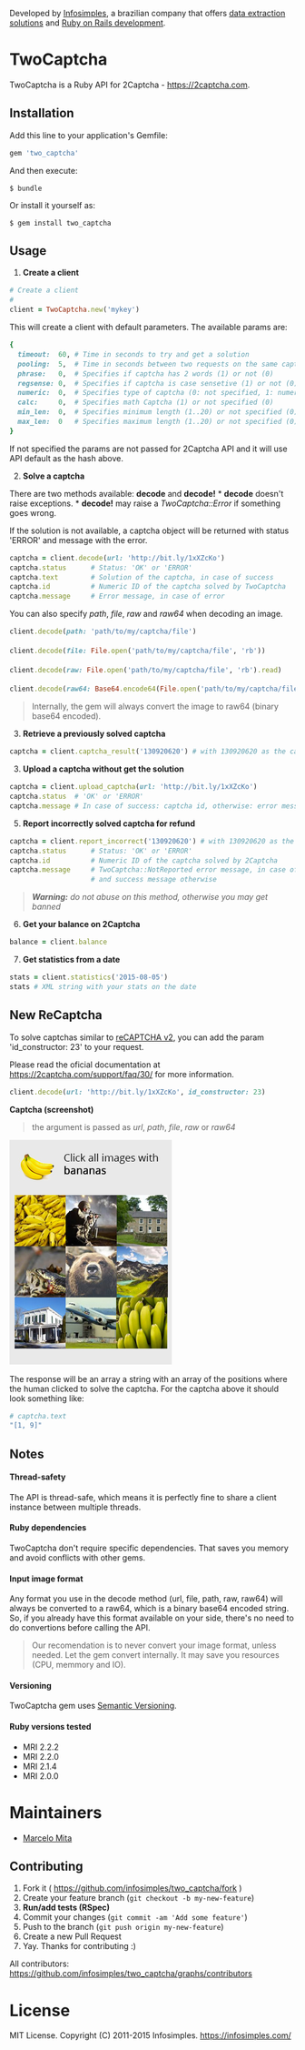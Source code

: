 Developed by [Infosimples](https://infosimples.com), a brazilian company that
offers [data extraction solutions](https://infosimples.com/en/data-engineering)
and [Ruby on Rails development](https://infosimples.com/en/software-development).

# TwoCaptcha

TwoCaptcha is a Ruby API for 2Captcha - https://2captcha.com.

## Installation

Add this line to your application's Gemfile:

```ruby
gem 'two_captcha'
```

And then execute:

    $ bundle

Or install it yourself as:

    $ gem install two_captcha

## Usage

1. **Create a client**

  ```ruby
  # Create a client
  #
  client = TwoCaptcha.new('mykey')
  ```

  This will create a client with default parameters. The available params are:

  ```ruby
  {
    timeout:  60, # Time in seconds to try and get a solution
    pooling:  5,  # Time in seconds between two requests on the same captcha_id
    phrase:   0,  # Specifies if captcha has 2 words (1) or not (0)
    regsense: 0,  # Specifies if captcha is case sensetive (1) or not (0)
    numeric:  0,  # Specifies type of captcha (0: not specified, 1: numeric, 2: letters, 3: aphanumeric)
    calc:     0,  # Specifies math Captcha (1) or not specified (0)
    min_len:  0,  # Specifies minimum length (1..20) or not specified (0)
    max_len:  0   # Specifies maximum length (1..20) or not specified (0)
  }
  ```

  If not specified the params are not passed for 2Captcha API and it will use API default
  as the hash above.

2. **Solve a captcha**

  There are two methods available: **decode** and **decode!**
    * **decode** doesn't raise exceptions.
    * **decode!** may raise a *TwoCaptcha::Error* if something goes wrong.

  If the solution is not available, a captcha object will be returned with status 'ERROR' and
  message with the error.

  ```ruby
  captcha = client.decode(url: 'http://bit.ly/1xXZcKo')
  captcha.status      # Status: 'OK' or 'ERROR'
  captcha.text        # Solution of the captcha, in case of success
  captcha.id          # Numeric ID of the captcha solved by TwoCaptcha
  captcha.message     # Error message, in case of error
  ```

  You can also specify *path*, *file*, *raw* and *raw64* when decoding an image.

  ```ruby
  client.decode(path: 'path/to/my/captcha/file')

  client.decode(file: File.open('path/to/my/captcha/file', 'rb'))

  client.decode(raw: File.open('path/to/my/captcha/file', 'rb').read)

  client.decode(raw64: Base64.encode64(File.open('path/to/my/captcha/file', 'rb').read))
  ```

  > Internally, the gem will always convert the image to raw64 (binary base64 encoded).

3. **Retrieve a previously solved captcha**

  ```ruby
  captcha = client.captcha_result('130920620') # with 130920620 as the captcha id
  ```

3. **Upload a captcha without get the solution**

  ```ruby
  captcha = client.upload_captcha(url: 'http://bit.ly/1xXZcKo')
  captcha.status  # 'OK' or 'ERROR'
  captcha.message # In case of success: captcha id, otherwise: error message
  ```

5. **Report incorrectly solved captcha for refund**

  ```ruby
  captcha = client.report_incorrect('130920620') # with 130920620 as the captcha id
  captcha.status      # Status: 'OK' or 'ERROR'
  captcha.id          # Numeric ID of the captcha solved by 2Captcha
  captcha.message     # TwoCaptcha::NotReported error message, in case of error
                      # and success message otherwise
  ```

  > ***Warning:*** *do not abuse on this method, otherwise you may get banned*

6. **Get your balance on 2Captcha**

  ```ruby
  balance = client.balance
  ```

7. **Get statistics from a date**

  ```ruby
  stats = client.statistics('2015-08-05')
  stats # XML string with your stats on the date
  ```

## New ReCaptcha

To solve captchas similar to 
[reCAPTCHA v2](https://support.google.com/recaptcha/?hl=en#6262736), you can add
the param 'id_constructor: 23' to your request.

Please read the oficial documentation at https://2captcha.com/support/faq/30/ for
more information.

  ```ruby
  client.decode(url: 'http://bit.ly/1xXZcKo', id_constructor: 23)
  ```

**Captcha (screenshot)**

> the argument is passed as *url*, *path*, *file*, *raw* or *raw64*

![Example of a captcha based on image clicks](captchas/2.jpg)

The response will be an array a string with an array of the positions where the 
human clicked to solve the captcha. For the captcha above it should look 
something like:

```ruby
# captcha.text
"[1, 9]"
```

## Notes

#### Thread-safety

The API is thread-safe, which means it is perfectly fine to share a client
instance between multiple threads.

#### Ruby dependencies

TwoCaptcha don't require specific dependencies. That saves you memory and
avoid conflicts with other gems.

#### Input image format

Any format you use in the decode method (url, file, path, raw, raw64) will
always be converted to a raw64, which is a binary base64 encoded string. So, if
you already have this format available on your side, there's no need to do
convertions before calling the API.

> Our recomendation is to never convert your image format, unless needed. Let
> the gem convert internally. It may save you resources (CPU, memmory and IO).

#### Versioning

TwoCaptcha gem uses [Semantic Versioning](http://semver.org/).

#### Ruby versions tested

* MRI 2.2.2
* MRI 2.2.0
* MRI 2.1.4
* MRI 2.0.0

# Maintainers

* [Marcelo Mita](http://github.com/marcelomita)

## Contributing

1. Fork it ( https://github.com/infosimples/two_captcha/fork )
2. Create your feature branch (`git checkout -b my-new-feature`)
3. **Run/add tests (RSpec)**
4. Commit your changes (`git commit -am 'Add some feature'`)
5. Push to the branch (`git push origin my-new-feature`)
6. Create a new Pull Request
7. Yay. Thanks for contributing :)

All contributors:
https://github.com/infosimples/two_captcha/graphs/contributors


# License

MIT License. Copyright (C) 2011-2015 Infosimples. https://infosimples.com/
